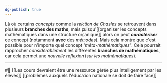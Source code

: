```yaml
---
dg-publish: true
---
```

Là où certains *concepts* comme la *relation de Chasles* se retrouvent dans plusieurs **branches des maths**, mais puisqu'[[organiser les concepts mathématiques dans une structure organique]] alors on peut ***caractériser*** ce concept (notamment **avec** des *méthodes*). Mais cela montre que c'est possible pour n'importe quel concept "*méta-mathématiques*". Cela pourrait rapprocher *considérablement* les différentes **branches de mathématiques**, car cela permet une *nouvelle reflexion* (*sur les mathématiques*).

---
#🌲   [[Les cours devraient être une ressource gérée plus intelligement par les élèves]] [[problèmes auxquels l'éducation nationale se doit de faire face]]